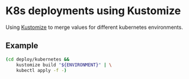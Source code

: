 # K8s deployments using Kustomize

Using [Kustomize](https://kustomize.io/) to merge values for different kubernetes environments.

## Example

```bash
(cd deploy/kubernetes &&
    kustomize build "${ENVIRONMENT}" | \
    kubectl apply -f -)
```
